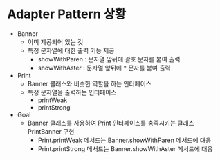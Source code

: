 # Adapter Pattern 상황
* Banner
  * 이미 제공되어 있는 것
  * 특정 문자열에 대한 출력 기능 제공
    * showWithParen : 문자열 앞뒤에 괄호 문자를 붙여 출력 
    * showWithAster : 문자열 앞뒤에 * 문자를 붙여 출력
* Print
  * Banner 클래스와 비슷한 역할을 하는 인터페이스 
  * 특정 문자열을 출력하는 인터페이스
    * printWeak
    * printStrong
* Goal
  * Banner 클래스를 사용하여 Print 인터페이스를 충족시키는 클래스 PrintBanner 구현
    * Print.printWeak 메서드는 Banner.showWithParen 메서드에 대응
    * Print.printStrong 메서드는 Banner.showWithAster 메서드에 대응